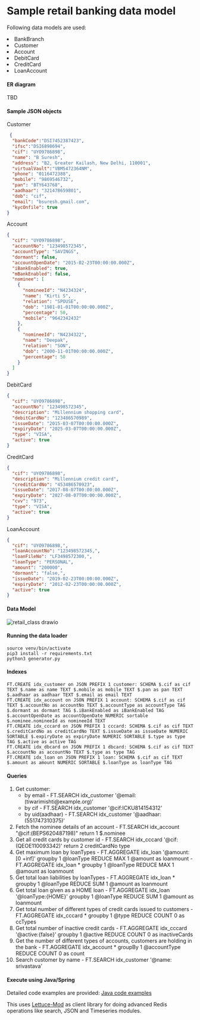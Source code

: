 # Sample retail banking data model

Following data models are used:
<li> BankBranch
<li> Customer
<li> Account
<li> DebitCard
<li> CreditCard
<li> LoanAccount

#### ER diagram

TBD

#### Sample JSON objects
Customer
```json
 {
  "bankCode":"DSI7452387423",
  "ifsc":"DSI6898694",
  "cif": "UYO9786898",
  "name": "B Suresh",
  "address": "B2, Greater Kailash, New Delhi, 110001",
  "virtualVault":"VBM5472364NM",
  "phone": "0116472388",
  "mobile": "9869546732",
  "pan": "BTY643768",
  "aadhaar": "321478659801",
  "dob": "cif",
  "email": "bsuresh.gmail.com",
  "kycOnfile": true
}
```
Account
```json
{
  "cif": "UYO9786898",
  "accountNo": "123498572345",
  "accountType": "SAVINGS",
  "dormant": false,
  "accountOpenDate": "2015-02-23T00:00:00.000Z",
  "iBankEnabled": true,
  "mBankEnabled": false,
  "nominee": [
    {
      "nomineeId": "N4234324",
      "name": "Kirti S",
      "relation": "SPOUSE",
      "dob": "1981-01-01T00:00:00.000Z",
      "percentage": 50,
      "mobile": "9642342432"
    },
    {
      "nomineeId": "N4234322",
      "name": "Deepak",
      "relation": "SON",
      "dob": "2000-11-01T00:00:00.000Z",
      "percentage": 50
    }
  ]
}
```

DebitCard
```json
{
  "cif": "UYO9786898",
  "accountNo": "123498572345",
  "description": "Millennium shopping card",
  "debitCardNo": "123486570989",
  "issueDate": "2015-03-07T00:00:00.000Z",
  "expiryDate": "2025-03-07T00:00:00.000Z",
  "type": "VISA",
  "active": true
}
```

CreditCard
```json
{
  "cif": "UYO9786898",
  "description": "Millennium credit card",
  "creditCardNo": "453486570923",
  "issueDate": "2017-08-07T00:00:00.000Z",
  "expiryDate": "2027-08-07T00:00:00.000Z",
  "cvv": "973",
  "type": "VISA",
  "active": true
}

```

LoanAccount
```json
{
  "cif": "UYO9786898,",
  "loanAccountNo": "123498572345,",
  "loanFileNo": "LF3498572300,",
  "loanType": "PERSONAL",
  "amount": "200000",
  "dormant": "false,",
  "issueDate": "2019-02-23T00:00:00.000Z",
  "expiryDate": "2012-02-23T00:00:00.000Z",
  "active": true
}
```
 
 
#### Data Model
 
 ![retail_class drawio](https://user-images.githubusercontent.com/26322220/189685155-e14a5ee0-28a3-4b83-9d95-195b4f5b91ee.png)


 
#### Running the data loader
```commandline
source venv/bin/activate
pip3 install -r requirements.txt
python3 generator.py
```

#### Indexes
```
FT.CREATE idx_customer on JSON PREFIX 1 customer: SCHEMA $.cif as cif TEXT $.name as name TEXT $.mobile as mobile TEXT $.pan as pan TEXT $.aadhaar as aadhaar TEXT $.email as email TEXT
FT.CREATE idx_account on JSON PREFIX 1 account: SCHEMA $.cif as cif TEXT $.accountNo as accountNo TEXT $.accountType as accountType TAG $.dormant as dormant TAG $.iBankEnabled as iBankEnabled TAG $.accountOpenDate as accountOpenDate NUMERIC sortable  $.nominee.nomineeId as nomineeId TEXT
FT.CREATE idx_cccard on JSON PREFIX 1 cccard: SCHEMA $.cif as cif TEXT $.creditCardNo as creditCardNo TEXT $.issueDate as issueDate NUMERIC SORTABLE $.expiryDate as expiryDate NUMERIC SORTABLE $.type as type TAG $.active as active TAG
FT.CREATE idx_dbcard on JSON PREFIX 1 dbcard: SCHEMA $.cif as cif TEXT $.accountNo as accountNo TEXT $.type as type TAG 
FT.CREATE idx_loan on JSON PREFIX 1 loan: SCHEMA $.cif as cif TEXT $.amount as amount NUMERIC SORTABLE $.loanType as loanType TAG
```

#### Queries
1. Get customer:
    - by email
           - FT.SEARCH idx_customer '@email:(tiwarimishti\@example.org)'
    - by cif 
           - FT.SEARCH idx_customer '@cif:ICKU814154312'
    - by uid(aadhaar) 
           - FT.SEARCH idx_customer '@aadhaar:(551747310375)'
2. Fetch the nominee details of an account 
          - FT.SEARCH idx_account "@cif:(BEPS620487198)" return 1 $.nominee
3. Get all credit cards by customer id 
          - FT.SEARCH idx_cccard '@cif:(QEOE110093342)' return 2 creditCardNo type
4. Get maximum loan by loanTypes 
          - FT.AGGREGATE idx_loan '@amount:[0 +inf]' groupby 1 @loanType  REDUCE MAX 1 @amount as loanmount 
          - FT.AGGREGATE idx_loan * groupby 1 @loanType  REDUCE MAX 1 @amount as loanmount 
5. Get total loan liabilities by loanTypes
          - FT.AGGREGATE idx_loan *  groupby 1 @loanType  REDUCE SUM 1 @amount as loanmount
6. Get total loan given as a HOME loan
          - FT.AGGREGATE idx_loan '@loanType:{HOME}'  groupby 1 @loanType  REDUCE SUM 1 @amount as loanmount
7. Get total number of different types of credit cards issued to customers
          - FT.AGGREGATE idx_cccard * groupby 1 @type REDUCE COUNT 0 as ccTypes
8. Get total number of inactive credit cards 
          - FT.AGGREGATE idx_cccard '@active:{false}' groupby 1 @active REDUCE COUNT 0 as inactiveCards
9. Get the number of different types of accounts, customers are holding in the bank 
          - FT.AGGREGATE idx_account * groupBy 1 @accountType REDUCE COUNT 0 as count
10. Search customer by name
          - FT.SEARCH idx_customer '@name: srivastava'

#### Execute using Java/Spring
Detailed code examples are provided:
[Java code examples](https://github.com/Redislabs-Solution-Architects/retail_banking_data_model/tree/main/demo/src/main/java/com/bestarch/demo/runner)

This uses [Lettuce-Mod](https://github.com/redis-developer/lettucemod) as client library for doing advanced Redis operations like search, JSON and Timeseries modules.

